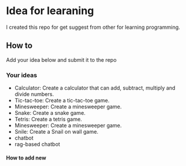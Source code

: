 # Idea for learaning 

I created this repo for get suggest from other for learning programming.

## How to

Add your idea below and submit it to the repo

### Your ideas

- Calculator: Create a calculator that can add, subtract, multiply and divide numbers.
- Tic-tac-toe: Create a tic-tac-toe game.
- Minesweeper: Create a minesweeper game.
- Snake: Create a snake game.
- Tetris: Create a tetris game.
- Minesweeper: Create a minesweeper game.
- Snile: Create a Snail on wall game.
- chatbot
- rag-based chatbot


#### How to add new
